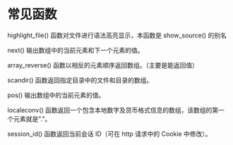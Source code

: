 # 常见函数

highlight_file() 函数对文件进行语法高亮显示，本函数是 show_source() 的别名

next() 输出数组中的当前元素和下一个元素的值。

array_reverse() 函数以相反的元素顺序返回数组。（主要是能返回值）

scandir() 函数返回指定目录中的文件和目录的数组。

pos() 输出数组中的当前元素的值。

localeconv() 函数返回一个包含本地数字及货币格式信息的数组，该数组的第一个元素就是"."。

session_id() 函数返回当前会话 ID（可在 http 请求中的 Cookie 中修改）。
